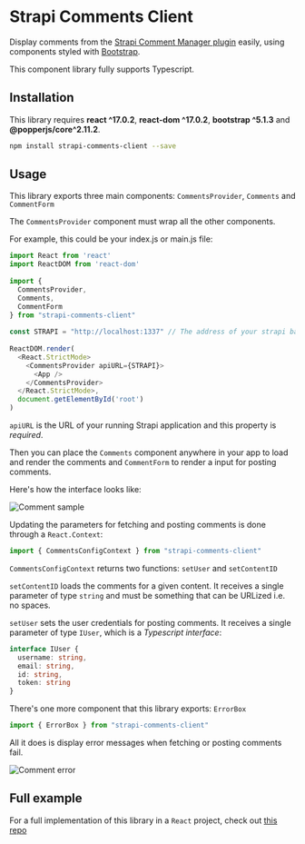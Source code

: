 # Strapi Comments Client

Display comments from the [Strapi Comment Manager plugin](https://npmjs.com/package/strapi-plugin-comment-manager) easily, using components styled with [Bootstrap](https://getbootstrap.com).

This component library fully supports Typescript.

## Installation

This library requires **react ^17.0.2**, **react-dom ^17.0.2**, **bootstrap ^5.1.3** and **@popperjs/core^2.11.2**.

```bash
npm install strapi-comments-client --save
```

## Usage

This library exports three main components: `CommentsProvider`, `Comments` and `CommentForm`

The `CommentsProvider` component must wrap all the other components.

For example, this could be your index.js or main.js file:

```ts
import React from 'react'
import ReactDOM from 'react-dom'
 
import {
  CommentsProvider,
  Comments,
  CommentForm
} from "strapi-comments-client"
 
const STRAPI = "http://localhost:1337" // The address of your strapi backend
 
ReactDOM.render(
  <React.StrictMode>
    <CommentsProvider apiURL={STRAPI}>
      <App />
    </CommentsProvider>
  </React.StrictMode>,
  document.getElementById('root')
)
```

`apiURL` is the URL of your running Strapi application and this property is *required*.

Then you can place the `Comments` component anywhere in your app to load and render the comments and `CommentForm` to render a input for posting comments.

Here's how the interface looks like:

![Comment sample](https://raw.githubusercontent.com/luisguve/strapi-comments-client/main/comment.PNG)

Updating the parameters for fetching and posting comments is done through a `React.Context`:

```ts
import { CommentsConfigContext } from "strapi-comments-client"
```

`CommentsConfigContext` returns two functions: `setUser` and `setContentID`

`setContentID` loads the comments for a given content. It receives a single parameter of type `string` and must be something that can be URLized i.e. no spaces.

`setUser` sets the user credentials for posting comments. It receives a single parameter of type `IUser`, which is a *Typescript interface*:

```ts
interface IUser {
  username: string,
  email: string,
  id: string,
  token: string
}
```

There's one more component that this library exports: `ErrorBox`

```ts
import { ErrorBox } from "strapi-comments-client"
```

All it does is display error messages when fetching or posting comments fail.

![Comment error](https://raw.githubusercontent.com/luisguve/strapi-comments-client/main/error.PNG)

## Full example

For a full implementation of this library in a `React` project, check out [this repo](https://github.com/luisguve/strapi-comments-client-example)